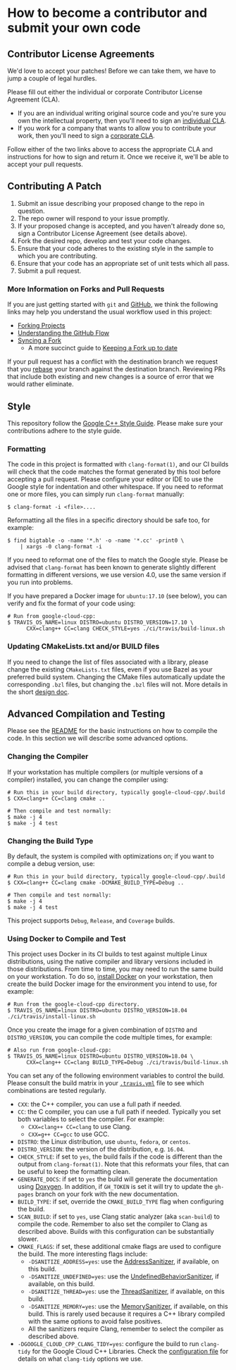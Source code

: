 # How to become a contributor and submit your own code

## Contributor License Agreements

We'd love to accept your patches! Before we can take them, we
have to jump a couple of legal hurdles.

Please fill out either the individual or corporate Contributor License Agreement
(CLA).

  * If you are an individual writing original source code and you're sure you
    own the intellectual property, then you'll need to sign an
    [individual CLA](https://developers.google.com/open-source/cla/individual).
  * If you work for a company that wants to allow you to contribute your work,
    then you'll need to sign a
    [corporate CLA](https://developers.google.com/open-source/cla/corporate).

Follow either of the two links above to access the appropriate CLA and
instructions for how to sign and return it. Once we receive it, we'll be able to
accept your pull requests.

## Contributing A Patch

1. Submit an issue describing your proposed change to the repo in question.
1. The repo owner will respond to your issue promptly.
1. If your proposed change is accepted, and you haven't already done so, sign a
   Contributor License Agreement (see details above).
1. Fork the desired repo, develop and test your code changes.
1. Ensure that your code adheres to the existing style in the sample to which
   you are contributing.
1. Ensure that your code has an appropriate set of unit tests which all pass.
1. Submit a pull request.

### More Information on Forks and Pull Requests

If you are just getting started with `git` and [GitHub](https://github.com),
we think the following links may help you understand the usual workflow used
in this project:

* [Forking Projects](https://guides.github.com/activities/forking/)
* [Understanding the GitHub Flow](https://guides.github.com/introduction/flow/)
* [Syncing a Fork](https://help.github.com/articles/syncing-a-fork/)
  * A more succinct guide to [Keeping a Fork up to date](https://gist.github.com/CristinaSolana/1885435)

If your pull request has a conflict with the destination branch we request
that you [rebase](https://help.github.com/articles/about-git-rebase/) your
branch against the destination branch. Reviewing PRs that include both existing
and new changes is a source of error that we would rather eliminate.

## Style

This repository follow the [Google C++ Style Guide](
https://google.github.io/styleguide/cppguide.html).
Please make sure your contributions adhere to the style guide.

### Formatting

The code in this project is formatted with `clang-format(1)`, and our CI builds
will check that the code matches the format generated by this tool before
accepting a pull request. Please configure your editor or IDE to use the Google
style for indentation and other whitespace. If you need to reformat one or more
files, you can simply run `clang-format` manually:

```console
$ clang-format -i <file>....
```

Reformatting all the files in a specific directory should be safe too, for 
example:

```console
$ find bigtable -o -name '*.h' -o -name '*.cc' -print0 \
    | xargs -0 clang-format -i
```

If you need to reformat one of the files to match the Google style.  Please be
advised that `clang-format` has been known to generate slightly different
formatting in different versions, we use version 4.0, use the same version if
you run into problems.

If you have prepared a Docker image for `ubuntu:17.10` (see below), you can
verify and fix the format of your code using:

```console
# Run from google-cloud-cpp:
$ TRAVIS_OS_NAME=linux DISTRO=ubuntu DISTRO_VERSION=17.10 \
      CXX=clang++ CC=clang CHECK_STYLE=yes ./ci/travis/build-linux.sh
```

### Updating CMakeLists.txt and/or BUILD files

If you need to change the list of files associated with a library, please change
the existing `CMakeLists.txt` files, even if you use Bazel as your preferred
build system.  Changing the CMake files automatically update the corresponding
`.bzl` files, but changing the `.bzl` files will not. More details in the short
[design doc](doc/working-with-bazel-and-cmake.md).

## Advanced Compilation and Testing

Please see the [README](README.md) for the basic instructions on how to compile
the code.  In this section we will describe some advanced options.

### Changing the Compiler

If your workstation has multiple compilers (or multiple versions of a compiler)
installed, you can change the compiler using:

```console
# Run this in your build directory, typically google-cloud-cpp/.build
$ CXX=clang++ CC=clang cmake ..

# Then compile and test normally:
$ make -j 4
$ make -j 4 test
```

### Changing the Build Type

By default, the system is compiled with optimizations on; if you want to compile
a debug version, use:

```console
# Run this in your build directory, typically google-cloud-cpp/.build
$ CXX=clang++ CC=clang cmake -DCMAKE_BUILD_TYPE=Debug ..

# Then compile and test normally:
$ make -j 4
$ make -j 4 test
```

This project supports `Debug`, `Release`, and `Coverage` builds.

### Using Docker to Compile and Test

This project uses Docker in its CI builds to test against multiple Linux
distributions, using the native compiler and library versions included in those
distributions.
From time to time, you may need to run the same build on your workstation.
To do so, [install Docker](https://docs.docker.com/engine/installation/)
on your workstation, then create the build Docker image for the environment you
intend to use, for example:

```console
# Run from the google-cloud-cpp directory.
$ TRAVIS_OS_NAME=linux DISTRO=ubuntu DISTRO_VERSION=18.04 ./ci/travis/install-linux.sh
```

Once you create the image for a given combination of `DISTRO` and
`DISTRO_VERSION`, you can compile the code multiple times, for example:

```console
# Also run from google-cloud-cpp:
$ TRAVIS_OS_NAME=linux DISTRO=ubuntu DISTRO_VERSION=18.04 \
      CXX=clang++ CC=clang BUILD_TYPE=Debug ./ci/travis/build-linux.sh
```

You can set any of the following environment variables to control the build.
Please consult the build matrix in your [`.travis.yml`](.travis.yml) file to see
which combinations are tested regularly.

 * `CXX`: the C++ compiler, you can use a full path if needed.
 * `CC`: the C compiler, you can use a full path if needed. Typically you
   set both variables to select the compiler. For example:
   * `CXX=clang++ CC=clang` to use Clang.
   * `CXX=g++ CC=gcc` to use GCC.
 * `DISTRO`: the Linux distribution, use `ubuntu`, `fedora`, or `centos`.
 * `DISTRO_VERSION`: the version of the distribution, e.g. `16.04`.
 * `CHECK_STYLE`: if set to `yes`, the build fails if the code is different
   than the output from `clang-format(1)`.  Note that this reformats your files,
   that can be useful to keep the formatting clean.
 * `GENERATE_DOCS`: if set to `yes` the build will generate the documentation
   using [Doxygen](https://www.doxygen.org).  In addition, if `GH_TOKEN` is set
   it will try to update the `gh-pages` branch on your fork with the new
   documentation.
 * `BUILD_TYPE`: if set, override the `CMAKE_BUILD_TYPE` flag when configuring
   the build.
 * `SCAN_BUILD`: if set to `yes`, use Clang static analyzer (aka `scan-build`)
   to compile the code.  Remember to also set the compiler to Clang as described
   above.  Builds with this configuration can be substantially slower.
 * `CMAKE_FLAGS`: if set, these additional cmake flags are used to configure
   the build.  The more interesting flags include:
   * `-DSANITIZE_ADDRESS=yes`: use the
     [AddressSanitizer](https://clang.llvm.org/docs/AddressSanitizer.html),
     if available, on this build.
   * `-DSANITIZE_UNDEFINED=yes`: use the
     [UndefinedBehaviorSanitizer](https://clang.llvm.org/docs/UndefinedBehaviorSanitizer.html),
     if available, on this build.
   * `-DSANITIZE_THREAD=yes`: use the
     [ThreadSanitizer](https://clang.llvm.org/docs/ThreadSanitizer.html),
     if available, on this build.
   * `-DSANITIZE_MEMORY=yes`: use the
     [MemorySanitizer](https://clang.llvm.org/docs/MemorySanitizer.html),
     if available, on this build.
     This is rarely used because it requires a C++ library compiled with the
     same options to avoid false positives.
   * All the sanitizers require Clang, remember to select the compiler as
     described above.
 * `-DGOOGLE_CLOUD_CPP_CLANG_TIDY=yes`: configure the build to run `clang-tidy`
   for the Google Cloud C++ Libraries.  Check the
   [configuration file](.clang-tidy) for details on what `clang-tidy` options
   we use.
